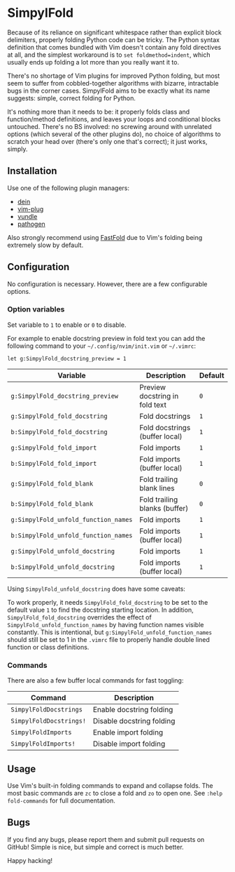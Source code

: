 SimpylFold
==========

Because of its reliance on significant whitespace rather than explicit block
delimiters, properly folding Python code can be tricky. The Python syntax
definition that comes bundled with Vim doesn't contain any fold directives at
all, and the simplest workaround is to `set foldmethod=indent`, which usually
ends up folding a lot more than you really want it to.

There's no shortage of Vim plugins for improved Python folding, but most seem
to suffer from cobbled-together algorithms with bizarre, intractable bugs
in the corner cases.  SimpylFold aims to be exactly what its name suggests:
simple, correct folding for Python.

It's nothing more than it needs to be: it properly folds class and
function/method definitions, and leaves your loops and conditional blocks
untouched. There's no BS involved: no screwing around with unrelated options
(which several of the other plugins do), no choice of algorithms to scratch
your head over (there's only one that's correct); it just works, simply.

Installation
------------

Use one of the following plugin managers:

* [dein](https://github.com/Shougo/dein.vim)
* [vim-plug](https://github.com/junegunn/vim-plug)
* [vundle](https://github.com/VundleVim/Vundle.vim)
* [pathogen](https://github.com/tpope/vim-pathogen)

Also strongly recommend using [FastFold](https://github.com/Konfekt/FastFold)
due to Vim's folding being extremely slow by default.

Configuration
-------------

No configuration is necessary. However, there are a few configurable options.

### Option variables

Set variable to `1` to enable or `0` to disable.

For example to enable docstring preview in fold text you can add the
following command to your `~/.config/nvim/init.vim` or `~/.vimrc`:
```vim
let g:SimpylFold_docstring_preview = 1
```
| Variable                              | Description                    | Default |
| ------------------------------------- | ------------------------------ | ------- |
| `g:SimpylFold_docstring_preview`      | Preview docstring in fold text | `0`     |
| `g:SimpylFold_fold_docstring`         | Fold docstrings                | `1`     |
| `b:SimpylFold_fold_docstring`         | Fold docstrings (buffer local) | `1`     |
| `g:SimpylFold_fold_import`            | Fold imports                   | `1`     |
| `b:SimpylFold_fold_import`            | Fold imports (buffer local)    | `1`     |
| `g:SimpylFold_fold_blank`             | Fold trailing blank lines      | `0`     |
| `b:SimpylFold_fold_blank`             | Fold trailing blanks (buffer)  | `0`     |
| `g:SimpylFold_unfold_function_names`  | Fold imports                   | `1`     |
| `b:SimpylFold_unfold_function_names`  | Fold imports (buffer local)    | `1`     |
| `g:SimpylFold_unfold_docstring`       | Fold imports                   | `1`     |
| `b:SimpylFold_unfold_docstring`       | Fold imports (buffer local)    | `1`     |

Using `SimpylFold_unfold_docstring` does have some caveats:

To work properly, it needs `SimpylFold_fold_docstring` to be set to the
default value `1` to find the docstring starting location. In addition, 
`SimpylFold_fold_docstring` overrides the effect of 
`SimpylFold_unfold_function_names` by having function names visible 
constantly. This is intentional, but `g:SimpylFold_unfold_function_names`
should still be set to 1 in the `.vimrc` file to properly handle double 
lined function or class definitions. 

### Commands

There are also a few buffer local commands for fast toggling:

| Command                 | Description               |
| ----------------------- | ------------------------- |
| `SimpylFoldDocstrings`  | Enable docstring folding  |
| `SimpylFoldDocstrings!` | Disable docstring folding |
| `SimpylFoldImports`     | Enable import folding     |
| `SimpylFoldImports!`    | Disable import folding    |

Usage
-----

Use Vim's built-in folding commands to expand and collapse folds.
The most basic commands are `zc` to close a fold and `zo` to open one.
See `:help fold-commands` for full documentation.

Bugs
----

If you find any bugs, please report them and submit pull requests on GitHub!
Simple is nice, but simple and correct is much better.

Happy hacking!
